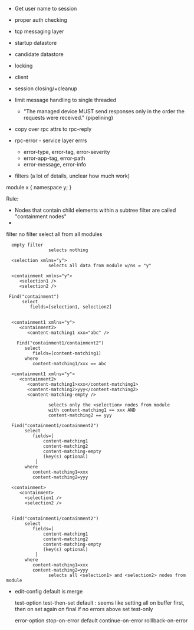 * Get user name to session
* proper auth checking
* tcp messaging layer
* startup datastore
* candidate datastore
* locking
* client
* session closing/+cleanup
* limit message handling to single threaded
  * "The managed device MUST send responses only in the order the requests were received." (pipelining)

* copy over rpc attrs to rpc-reply
* rpc-error - service layer errrs
  * error-type, error-tag, error-severity
  * error-app-tag, error-path
  * error-message, error-info

* filters (a lot of details, unclear how much work)
   
module x {
      namespace y;
}


Rule:
*  Nodes that contain child elements within a subtree filter are called  "containment nodes"
*  

   filter
      no filter 
                    select all from all modules

      empty filter 
                    selects nothing

      <selection xmlns="y"> 
                    selects all data from module w/ns = "y"

      <containment xmlns="y">
         <selection1 />     
         <selection2 />     

     Find("containment")
          select
             fields=[selection1, selection2]


      <containment1 xmlns="y">
         <containment2>
            <content-matching1 xxx="abc" />

        Find("containment1/containment2")
           select
              fields=[content-matching1]
           where 
              content-matching1/xxx == abc

      <containment1 xmlns="y">
         <containment2>
            <content-matching1>xxx</content-matching1>
            <content-matching2>yyy</content-matching2>
            <content-matching-empty />

                    selects only the <selection> nodes from module
                    with content-matching1 == xxx AND
                    content-matching2 == yyy 

      Find("containment1/containment2")
           select
              fields=[
                  content-matching1
                  content-matching2
                  content-matching-empty
                  (key(s) optional)
               ]
           where 
              content-matching1=xxx
              content-matching2=yyy     

      <containment>
         <containment>
           <selection1 />
           <selection2 />           


      Find("containment1/containment2")
           select
              fields=[
                  content-matching1
                  content-matching2
                  content-matching-empty
                  (key(s) optional)
               ]
           where 
              content-matching1=xxx
              content-matching2=yyy    
                    selects all <selection1> and <selection2> nodes from module


* edit-config
    default is merge

    test-option
      test-then-set  default : seems like setting all on buffer first, then on 
                               set again on final if no errors above
      set
      test-only

    error-option
      stop-on-error    default
      continue-on-error
      rolllback-on-error